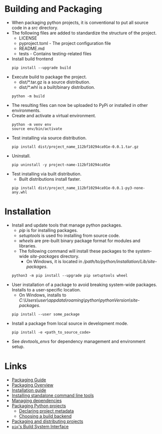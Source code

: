 # Building and Packaging
- When packaging python projects, it is conventional to put all source code in a
  *src* directory.
- The following files are added to standardize the structure of the project.
  - LICENSE
  - pyproject.toml - The project configuration file
  - README.md
  - tests - Contains testing-related files
- Install build frontend
  ```
  pip install --upgrade build
  ```
- Execute build to package the project.
  - dist/*.tar.gz is a source distribution.
  - dist/*.whl is a built/binary distribution.
  ```
  python -m build
  ```
- The resulting files can now be uploaded to PyPi or installed in other
  environments.
- Create and activate a virtual environment.
  ```
  python -m venv env
  source env/bin/activate
  ```
- Test installing via source distribution.
  ```
  pip install dist/project_name_112bf10294ca91e-0.0.1.tar.gz
  ```
- Uninstall.
  ```
  pip uninstall -y project-name-112bf10294ca91e
  ```
- Test installing via built distribution.
  - Built distributions install faster.
  ```
  pip install dist/project_name_112bf10294ca91e-0.0.1-py3-none-any.whl
  ```

# Installation
- Install and update tools that manage python packages.
  - *pip* is for installing packages.
  - *setuptools* is used fro installing from source code.
  - *wheels* are pre-built binary package format for modules and libraries.
  - The following command will install these packages to the system-wide
    *site-packages* directory.
    - On Windows, it is located in */path/to/python/installation/Lib/site-packages*.
  ```
  python3 -m pip install --upgrade pip setuptools wheel
  ```
- User installation of a package to avoid breaking system-wide packages.
  Installs to a user-specific location.
  - On Windows, installs to *C:\Users\user\appdata\roaming\python\pythonVersion\site-packages*.
  ```
  pip install --user some_package
  ```
- Install a package from local source in development mode.
  ```
  pip install -e <path_to_source_code>
  ```
- See *devtools_envs* for dependency management and environment setup.

# Links
- [Packaging Guide](https://packaging.python.org/en/latest/)
- [Packaging Overview](https://packaging.python.org/en/latest/overview/)
- [Installation guide](https://packaging.python.org/en/latest/tutorials/installing-packages/)
- [Installing standalone command line tools](https://packaging.python.org/en/latest/guides/installing-stand-alone-command-line-tools/)
- [Managing dependencies](https://packaging.python.org/en/latest/tutorials/managing-dependencies/#managing-dependencies)
- [Packaging Python projects](https://packaging.python.org/en/latest/tutorials/packaging-projects/#)
  - [Declaring project metadata](https://packaging.python.org/en/latest/specifications/declaring-project-metadata/#declaring-project-metadata)
  - [Choosing a build backend](https://packaging.python.org/en/latest/tutorials/packaging-projects/#choosing-a-build-backend)
- [Packaging and distributing projects](https://packaging.python.org/en/latest/guides/distributing-packages-using-setuptools/#distributing-packages)
- [`pip`'s Build System Interface](https://pip.pypa.io/en/stable/reference/build-system/)